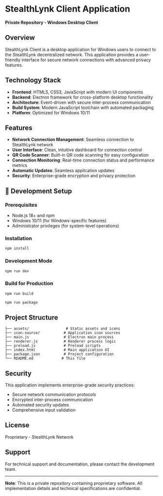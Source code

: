 # StealthLynk Client Application

**Private Repository - Windows Desktop Client**

## Overview

StealthLynk Client is a desktop application for Windows users to connect to the StealthLynk decentralized network. This application provides a user-friendly interface for secure network connections with advanced privacy features.

## Technology Stack

- **Frontend**: HTML5, CSS3, JavaScript with modern UI components
- **Backend**: Electron framework for cross-platform desktop functionality
- **Architecture**: Event-driven with secure inter-process communication
- **Build System**: Modern JavaScript toolchain with automated packaging
- **Platform**: Optimized for Windows 10/11

## Features

- **Network Connection Management**: Seamless connection to StealthLynk network
- **User Interface**: Clean, intuitive dashboard for connection control
- **QR Code Scanner**: Built-in QR code scanning for easy configuration
- **Connection Monitoring**: Real-time connection status and performance metrics
- **Automatic Updates**: Seamless application updates
- **Security**: Enterprise-grade encryption and privacy protection

## 🔧 Development Setup

### Prerequisites
- Node.js 18+ and npm
- Windows 10/11 (for Windows-specific features)
- Administrator privileges (for system-level operations)

### Installation
```bash
npm install
```

### Development Mode
```bash
npm run dev
```

### Build for Production
```bash
npm run build
```
```bash
npm run package
```

## Project Structure

```
├── assets/                 # Static assets and icons
├── icon-source/           # Application icon sources
├── main.js                # Electron main process
├── renderer.js            # Renderer process logic
├── preload.js             # Preload scripts
├── index.html             # Main application UI
├── package.json           # Project configuration
└── README.md             # This file
```

## Security

This application implements enterprise-grade security practices:
- Secure network communication protocols
- Encrypted inter-process communication
- Automated security updates
- Comprehensive input validation

## License

Proprietary - StealthLynk Network

## Support

For technical support and documentation, please contact the development team.

---

**Note**: This is a private repository containing proprietary software. All implementation details and technical specifications are confidential.
